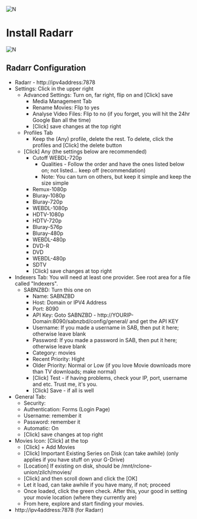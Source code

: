 ![N](https://preview.ibb.co/gdXE0m/Snip20171029_22.png)

# Install Radarr

![N](https://image.ibb.co/etHuY6/Snip20171029_13.png)

## Radarr Configuration
- Radarr - http://ipv4address:7878
- Settings: Click in the upper right
  - Advanced Settings: Turn on, far right, flip on and [Click] save
    - Media Management Tab
    - Rename Movies: Flip to yes
    - Analyse Video Files: Flip to no (if you forget, you will hit the 24hr Google Ban all the time)
    - [Click] save changes at the top right
  - Profiles Tab
    - Keep the (Any) profile, delete the rest. To delete, click the profiles and [Click] the delete button
  - [Click] Any (the settings below are recommended)
    - Cutoff WEBDL-720p
      - Qualities - Follow the order and have the ones listed below on; not listed... keep off (recommendation)
      - Note: You can turn on others, but keep it simple and keep the size simple
    - Remux-1080p
    - Bluray-1080p
    - Bluray-720p
    - WEBDL-1080p
    - HDTV-1080p
    - HDTV-720p
    - Bluray-576p
    - Bluray-480p
    - WEBDL-480p
    - DVD-R
    - DVD
    - WEBDL-480p
    - SDTV
    - [Click] save changes at top right
- Indexers Tab: You will need at least one provider. See root area for a file called "Indexers".
  - SABNZBD:  Turn this one on
    - Name: SABNZBD
    - Host: Domain or IPV4 Address
    - Port: 8090
    - API Key: Goto SABNZBD - http://YOURIP-Domain:8090/sabnzbd/config/general/ and get the API KEY
    - Username: If you made a username in SAB, then put it here; otherwise leave blank
    - Password: If you made a password in SAB, then put it here; otherwise leave blank
    - Category: movies
    - Recent Priority: Hight
    - Older Priority: Normal or Low (if you love Movie downloads more than TV downloads; make normal)
    - [Click] Test - if having problems, check your IP, port, username and etc.  Trust me, it's you.
    - [Click] Save - if all is well
- General Tab:
  - Security:
  - Authentication: Forms (Login Page)
  - Username: remember it
  - Password: remember it
  - Automatic: On
  - [Click] save changes at top right
- Movies Icon: [Click] at the top
  - [Click] + Add Movies
  - [Click] Important Existing Series on Disk (can take awhile) (only applies if you have stuff on your G-Drive)
  - [Location] If existing on disk, should be /mnt/rclone-union/zilch/movies/
  - [Click] and then scroll down and click the [OK]
  - Let it load, can take awhile if you have many, if not; proceed
  - Once loaded, click the green check.  After this, your good in setting your movie location (where they currently are)
  - From here, explore and start finding your movies.
- http://ipv4address:7878 (for Radarr)
